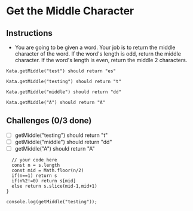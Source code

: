 # Get the Middle Character

## Instructions
- You are going to be given a word. Your job is to return the middle character of the word. If the word's length is odd, return the middle character. If the word's length is even, return the middle 2 characters.

```
Kata.getMiddle("test") should return "es"

Kata.getMiddle("testing") should return "t"

Kata.getMiddle("middle") should return "dd"

Kata.getMiddle("A") should return "A"
```

## Challenges (0/3 done)
- [ ] getMiddle("testing") should return "t"
- [ ] getMiddle("middle") should return "dd"
- [ ] getMiddle("A") should return "A"

```function getMiddle(s) {
  // your code here
  const n = s.length
  const mid = Math.floor(n/2)
  if(n==1) return s
  if(n%2!=0) return s[mid]
  else return s.slice(mid-1,mid+1)
}

console.log(getMiddle("testing"));
```
